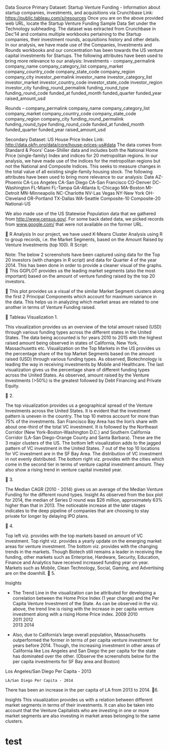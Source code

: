 Data Source
Primary Dataset: Startup Venture Funding - Information about startup companies, investments, and acquisitions via Crunchbase
Link: https://public.tableau.com/s/resources
Once you are on the above provided web URL, locate the Startup Venture Funding Sample Data Set under the Technology subheading.
The dataset was extracted from Crunchbase in Dec’14 and contains multiple workbooks pertaining to the Startup companies, their investment rounds, acquisitions history and other details. In our analysis, we have made use of the Companies, Investments and Rounds workbooks and our concentration has been towards the US venture capital investments for Startups. 
The following attributes have been used to bring more relevance to our analysis:
Investments - 
company_permalink
company_name
company_category_list
company_market
company_country_code
company_state_code
company_region
company_city
investor_permalink
investor_name
investor_category_list
investor_market
investor_country_code
investor_state_code
investor_region
investor_city
funding_round_permalink
funding_round_type
funding_round_code
funded_at
funded_month
funded_quarter
funded_year
raised_amount_usd

Rounds –
company_permalink
company_name
company_category_list
company_market
company_country_code
company_state_code
company_region
company_city
funding_round_permalink
funding_round_type
funding_round_code
funded_at
funded_month
 funded_quarter 
funded_year
 raised_amount_usd 

Secondary Dataset: US House Price Index
Link: http://data.okfn.org/data/core/house-prices-us#data
The data comes from Standard & Poors’ Case-Shiller data and includes both the National Home Price (single-family) Index and indices for 20 metropolitan regions. In our analysis, we have made use of the indices for the metropolitan regions but not the National and Composite Indices. This seeks to measure changes in the total value of all existing single-family housing stock.
The following attributes have been used to bring more relevance to our analysis:
Date
AZ-Phoenix
CA-Los Angeles
CA-San Diego
CA-San Francisco
CO-Denver
DC-Washington
FL-Miami
FL-Tampa
GA-Atlanta
IL-Chicago
MA-Boston
MI-Detroit
MN-Minneapolis
NC-Charlotte
NV-Las Vegas
NY-New York
OH-Cleveland
OR-Portland
TX-Dallas
WA-Seattle
Composite-10
Composite-20
National-US

We also made use of the US Statewise Population data that we gathered from http://www.census.gov/. For some back dated data, we picked records from www.google.com/ that were not available on the former URL. 
 


R Analysis
In our project, we have used K-Means Cluster Analysis using R to group records, i.e. the Market Segments, based on the Amount Raised by Venture Investments (top 100).
R Script:


Note: The below 2 screenshots have been captured using data for the Top 20 investors (with changes in R script) and data for Quarter 4 of the year 2014. This has been done in order to provide a cleaner visual of the graphs.

This GGPLOT provides us the leading market segments (also the most important) based on the amount of venture funding raised by the top 20 investors.


This plot provides us a visual of the similar Market Segment clusters along the first 2 Principal Components which account for maximum variance in the data. This helps us in analyzing which market areas are related to one another in terms of Venture Funding raised.  


Tableau Visualization
1.

This visualization provides us an overview of the total amount raised (USD) through various funding types across the different states in the United States. The data being accounted is for years 2010 to 2015 with the highest raised amount being observed in states of California, New York, Massachusetts etc. Visualization on the Top Markets in the US provides us the percentage share of the top Market Segments based on the amount raised (USD) through various funding types. As observed, Biotechnology is leading the way in receiving investments by Mobile and Healthcare. The last visualization gives us the percentage share of different funding types across the United States. As observed, amount raised by the Venture Investments (>50%) is the greatest followed by Debt Financing and Private Equity.	




2.

The top visualization provides us a geographical spread of the Venture Investments across the United States. It is evident that the investment pattern is uneven in the country. The top 10 metros account for more than 75% of the investments. San Francisco Bay Area has the lion’s share with about one-third of the total VC investment. It is followed by the Northeast Corridor (New York-Boston-Washington D.C.) and Southern California Corridor (LA-San Diego-Orange County and Santa Barbara). These are the 3 major clusters of the US.
The bottom left visualization adds to the jagged pattern of VC investment in the United States. 7 out of the top 10 locations for VC investment are in the SF Bay Area. The distribution of VC investment in not evenly distributed.
The bottom right viz. provides with the cities which come in the second tier in terms of venture capital investment amount. They also show a rising trend in venture capital invested year.  
 


3.

The Median CAGR (2010 - 2014) gives us an average of the Median Venture Funding for the different round types. 
Insight
As observed from the box plot for 2014, the median of Series D round was $26 million, approximately 63% higher than that in 2013. The noticeable increase at the later stages indicates to the deep pipeline of companies that are choosing to stay private for longer by delaying IPO plans.	


4.

Top left viz. provides with the top markets based on amount of VC investment. 
Top right viz. provides a yearly update on the emerging market areas for venture investment.
The bottom viz. provides with the changing trends in the markets. Though Biotech still remains a leader in receiving the funding, other markets such as Enterprise, Hardware, Security, Education, Finance and Analytics have received increased funding year on year. 
Markets such as Mobile, Clean Technology, Social, Gaming, and Advertising are on the downhill.

5.


Insights
-	The Trend Line in the visualization can be attributed for developing a correlation between the Home Price Index (1 year change) and the Per Capita Venture Investment of the State. As can be observed in the viz. above, the trend line is rising with the increase in per capita venture investment along with a rising Home Price index.
2009    	2010  
2011  2012  	
2013 2014 

-	Also, due to California’s large overall population, Massachusetts outperformed the former in terms of per capita venture investment for years before 2014. Though, the increasing investment in other areas of California like Los Angeles and San Diego the per capita for the state has dominated over the other.  (Observe the screenshots below for the per capita investments for SF Bay area and Boston) 

Los Angeles/San Diego Per Capita - 2013

	LA/San Diego Per Capita - 2014

There has been an increase in the per capita of LA from 2013 to 2014.

6.

Insights
This visualization provides us with a relation between different market segments in terms of their investments. It can also be taken into account that the Venture Capitalists who are investing in one or more market segments are also investing in market areas belonging to the same clusters.
# test
